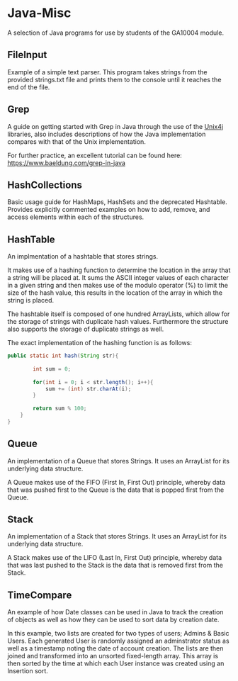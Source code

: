 # Java-Misc
A selection of Java programs for use by students of the GA10004 module. 

## FileInput
Example of a simple text parser. This program takes strings from the provided strings.txt file and prints them to the console until it reaches the end of the file.

## Grep
A guide on getting started with Grep in Java through the use of the [Unix4j](https://github.com/tools4j/unix4j) libraries, also includes descriptions of how the Java implementation compares with that of the Unix implementation. 

For further practice, an excellent tutorial can be found here: https://www.baeldung.com/grep-in-java

## HashCollections
Basic usage guide for HashMaps, HashSets and the deprecated Hashtable. Provides explicitly commented examples on how to add, remove, and access elements within each of the structures.

## HashTable
An implmentation of a hashtable that stores strings. 

It makes use of a hashing function to determine the location in the array that a string will be placed at. It sums the ASCII integer values of each character in a given string and then makes use of the modulo operator (%) to limit the size of the hash value, this results in the location of the array in which the string is placed.  

The hashtable itself is composed of one hundred ArrayLists, which allow for the storage of strings with duplicate hash values. Furthermore the structure also supports the storage of duplicate strings as well. 

The exact implementation of the hashing function is as follows: 
```java
public static int hash(String str){
        
        int sum = 0; 
        
        for(int i = 0; i < str.length(); i++){
            sum += (int) str.charAt(i); 
        }
        
        return sum % 100; 
    }
}
```
## Queue
An implementation of a Queue that stores Strings. It uses an ArrayList for its underlying data structure. 

A Queue makes use of the FIFO (First In, First Out) principle, whereby data that was pushed first to the Queue is the data that is popped first from the Queue. 

## Stack
An implementation of a Stack that stores Strings. It uses an ArrayList for its underlying data structure. 

A Stack makes use of the LIFO (Last In, First Out) principle, whereby data that was last pushed to the Stack is the data that is removed first from the Stack. 

## TimeCompare
An example of how Date classes can be used in Java to track the creation of objects as well as how they can be used to sort data by creation date.  

In this example, two lists are created for two types of users; Admins & Basic Users. Each generated User is randomly assigned an adminstrator status as well as a timestamp noting the date of account creation. The lists are then joined and transformed into an unsorted fixed-length array. This array is then sorted by the time at which each User instance was created using an Insertion sort.  
